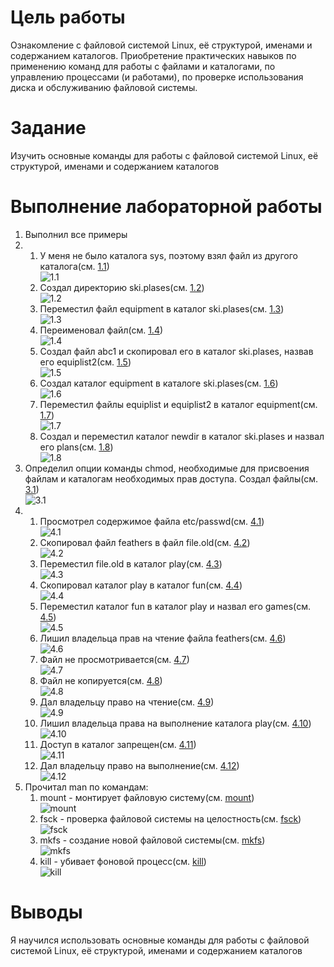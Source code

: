 # Цель работы

Ознакомление с файловой системой Linux, её структурой, именами и содержанием каталогов. Приобретение практических навыков по применению команд для работы с файлами и каталогами, по управлению процессами (и работами), по проверке использования диска и обслуживанию файловой системы.


# Задание

Изучить основные команды для работы с файловой системой Linux, её структурой, именами и содержанием каталогов


# Выполнение лабораторной работы

1. Выполнил все примеры  
2. 
	1. У меня не было каталога sys, поэтому взял файл из другого каталога(см. [1.1](image/1.1.png))  
	![1.1](image/1.1.png)  
	2. Создал директорию ski.plases(см. [1.2](image/1.2.png))  
	![1.2](image/1.2.png)  
	3. Переместил файл equipment в каталог ski.plases(см. [1.3](image/1.3.png))  
	![1.3](image/1.3.png)  
	4. Переименовал файл(см. [1.4](image/1.4.png))  
	![1.4](image/1.4.png)  
	5. Создал файл abc1 и скопировал его в каталог ski.plases, назвав его equiplist2(см. [1.5](image/1.5.png))  
	![1.5](image/1.5.png)  
	6. Создал каталог equipment в каталоге ski.plases(см. [1.6](image/1.6.png))  
	![1.6](image/1.6.png)  
	7. Переместил файлы equiplist и equiplist2 в каталог equipment(см. [1.7](image/1.7.png))  
	![1.7](image/1.7.png)  
	8. Создал и переместил каталог newdir в каталог ski.plases и назвал его plans(см. [1.8](image/1.8.png))  
	![1.8](image/1.8.png)  
3. Определил опции команды chmod, необходимые для присвоения файлам и каталогам необходимых прав доступа. Создал файлы(см. [3.1](image/3.1.png))  
	![3.1](image/3.1.png)  
4. 
	1. Просмотрел содержимое файла etc/passwd(см. [4.1](image/4.1.png))  
	![4.1](image/4.1.png)  
	2. Скопировал файл feathers в файл file.old(см. [4.2](image/4.2.png))  
	![4.2](image/4.2.png)  
	3. Переместил file.old в каталог play(см. [4.3](image/4.3.png))  
	![4.3](image/4.3.png)  
	4. Скопировал каталог play в каталог fun(см. [4.4](image/4.4.png))  
	![4.4](image/4.4.png)  
	5. Переместил каталог fun в каталог play и назвал его games(см. [4.5](image/4.5.png))  
	![4.5](image/4.5.png)  
	6. Лишил владельца прав на чтение файла feathers(см. [4.6](image/4.6.png))  
	![4.6](image/4.6.png)  
	7. Файл не просмотривается(см. [4.7](image/4.7.png))  
	![4.7](image/4.7.png)  
	8. Файл не копируется(см. [4.8](image/4.8.png))  
	![4.8](image/4.8.png)  
	9. Дал владельцу право на чтение(см. [4.9](image/4.9.png))  
	![4.9](image/4.9.png)  
	10. Лишил владельца права на выполнение каталога play(см. [4.10](image/4.10.png))  
	![4.10](image/4.10.png)  
	11. Доступ в каталог запрещен(см. [4.11](image/4.11.png))  
	![4.11](image/4.11.png)  
	12. Дал владельцу право на выполнение(см. [4.12](image/4.12.png))  
	![4.12](image/4.12.png)  
5. Прочитал man по командам:  
	1. mount - монтирует файловую систему(см. [mount](image/mount.png))  
	![mount](image/mount.png)  
	2. fsck - проверка файловой системы на целостность(см. [fsck](image/fsck.png))  
	![fsck](image/fsck.png)  
	3. mkfs - создание новой файловой системы(см. [mkfs](image/mkfs.png))  
	![mkfs](image/mkfs.png)  
	4. kill - убивает фоновой процесс(см. [kill](image/kill.png))  
	![kill](image/kill.png)  


# Выводы

Я научился использовать основные команды для работы с файловой системой Linux, её структурой, именами и содержанием каталогов
